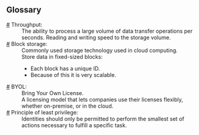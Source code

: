 ## Glossary

<dl>
  <dt id="throughputGlossary">
    <a href="#throughputGlossary">#</a>
    Throughput:
  </dt>
  <dd>
    The ability to process a large volume of data transfer operations per seconds. Reading and writing speed to the storage volume.
  </dd>
  <dt id="blockStorageGlossary">
    <a href="#blockStorageGlossary">#</a>
    Block storage:
  </dt>
  <dd>Commonly used storage technology used in cloud computing.</dd>
  <dd>
    Store data in fixed-sized blocks:
    <ul>
      <li>
        Each block has a unique ID.
      </li>
      <li>
        Because of this it is very scalable.
      </li>
    </ul>
  </dd>
  <dt id="byolGlossary">
    <a href="#byolGlossary">#</a>
    BYOL:
  </dt>
  <dd>Bring Your Own License.</dd>
  <dd>
    A licensing model that lets companies use their licenses flexibly, whether on-premise, or in the cloud.
  </dd>
  <dt id="principleOfLeastPrivilege">
    <a href="#principleOfLeastPrivilege">#</a>
    Principle of least privilege:
  </dt>
  <dd>
    Identities should only be permitted to perform the smallest set of actions necessary to fulfill a specific task.
  </dd>
</dl>
